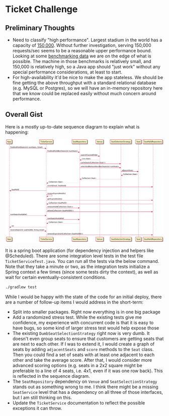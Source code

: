 # Ticket Challenge

## Preliminary Thoughts
- Need to classify "high performance". Largest stadium in the world has a capacity of [150,000](https://www.worldatlas.com/articles/50-largest-stadiums-in-the-world.html). Without further investigation, serving 150,000 requests/sec seems to be a reasonable upper performance bound. Looking at some [benchmarking data](https://dzone.com/articles/benchmarking-high-concurrency-http-servers-on-the) we are on the edge of what is possible. The machine in those benchmarks is relatively small, and 150,000 is relatively high, so a Java app should "just work" without any special performance considerations, at least to start.
- For high-availability it'd be nice to make the app stateless. We should be fine getting the above throughput with a standard relational database (e.g. MySQL or Postgres), so we will have an in-memory repository here that we know could be replaced easily without much concern around performance.

## Overall Gist
Here is a mostly up-to-date sequence diagram to explain what is happening:

![Sequence diragram](sequence.png)

It is a spring boot application (for dependency injection and helpers like @Scheduled). There are some integration level tests in the test file `TicketServiceTest.java`. You can run all the tests via the below command. Note that they take a minute or two, as the integration tests initialize a Spring context a few times (since some tests dirty the context), as well as wait for certain eventually-consistent conditions.
```bash
./gradlew test
```

While I would be happy with the state of the code for an initial deploy, there are a number of follow-up items I would address in the short-term:
- Split into smaller packages. Right now everything is in one big package
- Add a randomized stress test. While the existing tests give me confidence, my experience with concurrent code is that it is easy to have bugs, so some kind of larger stress test would help expose those
- The existing `DumbSeatSelectionStrategy` right now is very dumb. It doesn't even group seats to ensure that customers are getting seats that are next to each other. If I was to extend it, I would create a graph of seats by adding `adjacentSeats` and `score` methods to the `Seat` class. Then you could find a set of seats with at least one adjacent to each other and take the average score. After that, I would consider more advanced scoring options (e.g. seats in a 2x2 square might be preferable to a line of 4 seats, i.e. 4x1, even if it was one row back). This is reflected in the sequence diagram.
- The `SeatRepository` dependency on `Venue` and `SeatSelectionStrategy` stands out as something wrong to me. I think there might be a missing `SeatService` level that has a dependency on all three of those interfaces, but I am still thinking  on this.
- Update the `TicketService` documentation to reflect the possible exceptions it can throw.

